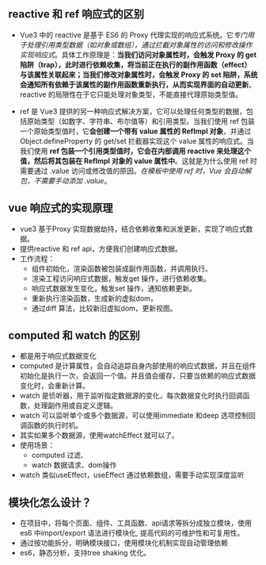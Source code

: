 ## reactive 和 ref 响应式的区别
- Vue3 中的 reactive 是基于 ES6 的 Proxy 代理实现的响应式系统。它*专门用于处理引用类型数据（如对象或数组），通过拦截对象属性的访问和修改操作实现响应式*。具体工作原理是：**当我们访问对象属性时，会触发 Proxy 的 get 陷阱（trap），此时进行依赖收集，将当前正在执行的副作用函数（effect）与该属性关联起来；当我们修改对象属性时，会触发 Proxy 的 set 陷阱，系统会通知所有依赖于该属性的副作用函数重新执行，从而实现界面的自动更新**。reactive 的局限性在于它只能处理对象类型，不能直接代理原始类型值。

- ref 是 Vue3 提供的另一种响应式解决方案，它可以处理任何类型的数据，包括原始类型（如数字、字符串、布尔值等）和引用类型。当我们使用 ref 包装一个原始类型值时，它**会创建一个带有 value 属性的 RefImpl 对象**，并通过 Object.defineProperty 的 get/set 拦截器实现这个 value 属性的响应式。当我们使用 **ref 包装一个引用类型值时，它会在内部调用 reactive 来处理这个值，然后将其包装在 RefImpl 对象的 value 属性中**。这就是为什么使用 ref 时需要通过 .value 访问或修改值的原因。*在模板中使用 ref 时，Vue 会自动解包，不需要手动添加 .value*。

## vue 响应式的实现原理
- vue3 基于Proxy 实现数据劫持，结合依赖收集和派发更新，实现了响应式数据。
- 提供reactive 和 ref api，方便我们创建响应式数据。
- 工作流程：
  - 组件初始化，渲染函数被包装成副作用函数，并调用执行。
  - 渲染工程访问响应式数据，触发get 操作，进行依赖收集。
  - 响应式数据发生变化，触发set 操作，通知依赖更新。
  - 重新执行渲染函数，生成新的虚拟dom，
  - 通过diff 算法，比较新旧虚拟dom，更新视图。

## computed  和 watch 的区别
- 都是用于响应式数据变化
- computed 是计算属性，会自动追踪自身内部使用的响应式数据，并且在组件初始化是执行一次，会返回一个值。并且值会缓存，只要当依赖的响应式数据变化时，会重新计算。
- watch 是侦听器，用于监听指定数据源的变化，每次数据变化时执行回调函数，处理副作用或自定义逻辑。
- watch 可以监听单个或多个数据源，可以使用immediate 和deep 选项控制回调函数的执行时机。
- 其实如果多个数据源，使用watchEffect 就可以了。
- 使用场景：
  - computed  过滤、
  - watch 数据请求、dom操作
- watch 类似useEffect，useEffect 通过依赖数组，需要手动实现深度监听


## 模块化怎么设计？
- 在项目中，将每个页面、组件、工具函数、api请求等拆分成独立模块，使用es6 中import/export 语法进行模块化, 提高代码的可维护性和可复用性。
- 通过按功能拆分，明确模块接口，使用模块化机制实现自动管理依赖
- es6，静态分析，支持tree shaking 优化。